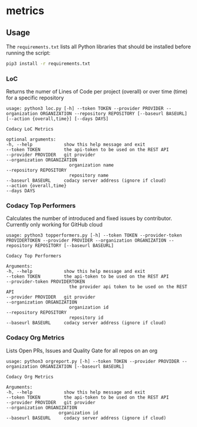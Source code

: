 # metrics



## Usage

The `requirements.txt` lists all Python libraries that should be installed before running the script:

```bash
pip3 install -r requirements.txt
```


### LoC
Returns the numer of Lines of Code per project (overall) or over time (time) for a specific repository

    usage: python3 loc.py [-h] --token TOKEN --provider PROVIDER --organization ORGANIZATION --repository REPOSITORY [--baseurl BASEURL] [--action {overall,time}] [--days DAYS]

    Codacy LoC Metrics

    optional arguments:
    -h, --help            show this help message and exit
    --token TOKEN         the api-token to be used on the REST API
    --provider PROVIDER   git provider
    --organization ORGANIZATION
                            organization name
    --repository REPOSITORY
                            repository name
    --baseurl BASEURL     codacy server address (ignore if cloud)
    --action {overall,time}
    --days DAYS

### Codacy Top Performers
Calculates the number of introduced and fixed issues by contributor. Currently only working for GitHub cloud

    usage: python3 topperformers.py [-h] --token TOKEN --provider-token PROVIDERTOKEN --provider PROVIDER --organization ORGANIZATION --repository REPOSITORY [--baseurl BASEURL]
    
    Codacy Top Performers
    
    Arguments:
    -h, --help            show this help message and exit
    --token TOKEN         the api-token to be used on the REST API
    --provider-token PROVIDERTOKEN
                            the provider api token to be used on the REST API
    --provider PROVIDER   git provider
    --organization ORGANIZATION
                            organization id
    --repository REPOSITORY
                            repository id
    --baseurl BASEURL     codacy server address (ignore if cloud)


### Codacy Org Metrics
Lists Open PRs, Issues and Quality Gate for all repos on an org

    usage: python3 orgreport.py [-h] --token TOKEN --provider PROVIDER --organization ORGANIZATION [--baseurl BASEURL]

    Codacy Org Metrics

    Arguments:
    -h, --help            show this help message and exit
    --token TOKEN         the api-token to be used on the REST API
    --provider PROVIDER   git provider
    --organization ORGANIZATION
                        organization id
    --baseurl BASEURL     codacy server address (ignore if cloud)
